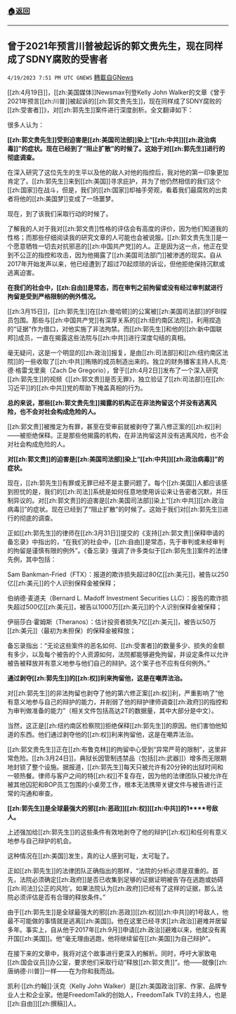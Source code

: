 ###  [:house:返回](README.md)
---


## 曾于2021年预言川普被起诉的郭文贵先生，现在同样成了SDNY腐败的受害者
`4/19/2023 7:51 PM UTC GNEWS` [轉載自GNews](https://gnews.org/articles/1240416)

[[zh:4月19日]]，[[zh:美国媒体]]Newsmax刊登Kelly John Walker的文章《曾于2021年预言[[zh:川普]]被起诉的[[zh:郭文贵先生]]，现在同样成了SDNY腐败的[[zh:受害者]]》，对[[zh:郭先生]]案件进行深度剖析。全文翻译如下：

很多人认为：

**[[zh:郭文贵先生]]受到迫害是[[zh:美国司法部]]染上“[[zh:中共]][[zh:政治病毒]]”的症状。现在已经到了“阻止扩散”的时候了。这始于对[[zh:郭先生]]进行的彻底调查。**

在深入研究了这位先生的生平以及他的敌人对他的指控后，我对他的第一印象更加肯定了。[[zh:郭先生]]来到[[zh:美国]]寻求庇护，并为了他仍然相信的我们这个[[zh:国家]]在战斗，但是，我们的[[zh:国家]]却袖手旁观，看着我们最腐败的出卖者将他的[[zh:美国梦]]变成了一场噩梦。

现在，到了该我们采取行动的时候了。

了解我的人对于我对[[zh:郭文贵]]性格的评估会有高度的评价，因为他们知道我的性格；而那些仔细阅读我的研究文章的人可能也会被说服。[[zh:郭文贵先生]]是一个愿意牺牲一切去对抗邪恶的[[zh:中国共产党]]的人。正是因为这一点，他正在受到不公正的指控和攻击，因为他揭露了[[zh:美国司法部门]]被渗透的现实。自从2017年开始发声以来，他已经遭到了超过70起烦琐的诉讼，但他拒绝保持沉默或逃离迫害。

**在我们的社会中，[[zh:自由]]是常态，而在审判之前拘留或没有经过审判就进行拘留是受到严格限制的例外情况。**

[[zh:3月15日]]，[[zh:郭先生]]在[[zh:曼哈顿]]的公寓被[[zh:美国司法部]]的FBI探员包围。那些与[[zh:中国共产党]]有深厚关系的[[zh:纽约南区法院]]，利用捏造的“证据”作为借口，对他实施了非法拘禁。而[[zh:郭先生]]和他的[[zh:新中国联邦]]成员，一直在揭露这些法院与[[zh:中共]]进行深度勾结的真相。

毫无疑问，这是一个明显的[[zh:政治]]报复，是由[[zh:司法部]]和[[zh:纽约南区法院]]的一些收取了[[zh:中共]]贿赂的成员制造出来的。独立的财务播客主持人扎克·德·格雷戈里奥（Zach De Gregorio），曾于[[zh:4月2日]]发布了一个深入研究[[zh:郭先生]]的视频《[[zh:郭文贵]]是否无罪》，独立验证了[[zh:司法部]]在[[zh:习近平]]的[[zh:中共]]党的帮助下掩盖真相的行为。

**总的来说，那些[[zh:郭文贵先生]]揭露的机构正在非法拘留这个并没有逃离风险，也不会对社会构成危险的人。**

[[zh:郭文贵]]被推定为有罪，甚至在受审前就被剥夺了第八修正案的[[zh:权]]利——被拒绝保释。正是那些他揭露的机构，在非法拘留这并没有逃离风险，也不会对社会构成危险的人。

**对[[zh:郭文贵]]的迫害是[[zh:美国司法部]]染上“[[zh:中共]][[zh:政治病毒]]”的症状。**

现在，[[zh:郭先生]]有罪或无罪已经不是主要问题了。每个[[zh:美国]]人都应该感到担忧的是，我们的[[zh:司法]]系统是如何任意地使用诉讼来让告密者沉默，并压制异议的。对[[zh:郭文贵]]的迫害是[[zh:美国司法部]]染上“[[zh:中共]][[zh:政治病毒]]”的症状。现在已经到了“阻止扩散”的时候了。这始于我们对[[zh:郭先生]]进行的彻底的调查。

正如[[zh:郭先生]]的律师在[[zh:3月31日]]提交的《支持[[zh:郭文贵]]保释申请的备忘录》中指出的，“在我们的社会中，[[zh:自由]]是常态，先于审判或未经审判的拘留是谨慎有限的例外”。《备忘录》强调了许多类似于[[zh:郭先生]]案件的法律先例，其中包括：

Sam Bankman-Fried（FTX）：报道的欺诈损失超过80亿[[zh:美元]]，被告以250亿[[zh:美元]]的个人识别保释金被保释；

伯纳德·麦道夫（Bernard L. Madoff Investment Securities LLC）：报告的欺诈损失超过500亿[[zh:美元]]，被告以1000万[[zh:美元]]的个人识别保释金被保释；

伊丽莎白·霍姆斯（Theranos）：估计投资者损失7亿[[zh:美元]]，被告以50万[[zh:美元]]（最初为未担保）的保释金被释放；

备忘录指出：“无论这些案件的恶名如何、[[zh:受害者]]的数量多少、损失的金额有多少，以及每个被告的个人资源如何，法院都能够避免拘留，并设定条件以允许被告被释放并有意义地参与他们自己的辩护。这个案子也不应有任何例外。”

**通过剥夺[[zh:郭先生]]的[[zh:权]]利来拘留他，这是在嘲弄法治。**

对[[zh:郭先生]]的非法拘留也剥夺了他的第六修正案[[zh:权]]利，严重影响了“他有意义地参与自己的辩护的能力，并削弱了他的辩护律师调查[[zh:政府]]的指控和为审判做准备的能力”（相关文件包括高达2T的数据量，其中大部分是中文）。

当然，这正是[[zh:纽约南区检察院]]拒绝保释[[zh:郭先生]]的原因。他们害怕他知道的东西。他们通过剥夺他的[[zh:权]]利来拘留他，这是在嘲弄法治。

[[zh:郭文贵先生]]正在[[zh:布鲁克林]]的拘留中心受到“异常严苛的限制”，这里非常危险。[[zh:3月24日]]，典狱长因管制违禁品（包括[[zh:武器]]）增多而无限期地封锁了整个设施。据报道，[[zh:郭先生]]每天只被允许有20分钟的出狱时间和一顿热餐。律师与客户之间的特[[zh:权]]不复存在，因为他的法律团队只被允许在被其他囚犯和BOP员工包围的小桌旁工作，根本无法携带关键文件与被告进行正常的沟通和审查。

**[[zh:郭先生]]是全球最强大的邪[[zh:恶政]][[zh:权]][[zh:中共]]的1****号敌人。**

上述强加给[[zh:郭先生]]的这些条件有效地剥夺了他的辩护[[zh:权]]和任何有意义地参与自己辩护的机会。

这种情况在[[zh:美国]]发生，真的让人感到可耻，太可耻了。

正如[[zh:郭先生]]的法律团队正确指出的那样，“法院的分析必须是双重的。首先，法院必须确定[[zh:政府]]是否已收集到足够的证据证明被告‘存在逃跑或妨碍[[zh:司法]]公正的风险’。如果法院认为[[zh:政府]]已经有了这样的证据，那么法院必须评估是否有合理的释放条件。”

由于[[zh:郭先生]]是全球最强大的邪[[zh:恶政]][[zh:权]][[zh:中共]]的1号敌人，他最不可能做的事情就是逃离[[zh:美国]]。他在这里已经寻求[[zh:政治]]避难并居留多年。事实上，自从他于2017年[[zh:9月]]申请[[zh:政治]]避难以来，他就没有离开国[[zh:美国]]。他“毫无理由逃跑，他将继续留在[[zh:美国]]为自己辩护”。

在接下来的文章中，我将对这个故事进行更深入的解析。同时，呼吁大家致电[[zh:国会议员]]办公室，要求他们采取行动“释放[[zh:郭文贵]]”。他——就像[[zh:唐纳德·川普]]一样——在为你和我而战。

凯利·[[zh:约翰]]·沃克（Kelly John Walker）是[[zh:美国政治]]家、作家、品牌专业人士和企业家。他是FreedomTalk的创始人，FreedomTalk TV的主持人，也是[[zh:自由]][[zh:撰稿]]人。
